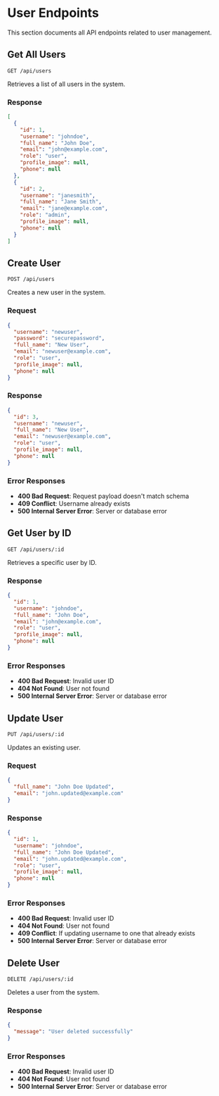 # User Endpoints

This section documents all API endpoints related to user management.

## Get All Users

`GET /api/users`

Retrieves a list of all users in the system.

### Response

```json
[
  {
    "id": 1,
    "username": "johndoe",
    "full_name": "John Doe",
    "email": "john@example.com",
    "role": "user",
    "profile_image": null,
    "phone": null
  },
  {
    "id": 2,
    "username": "janesmith",
    "full_name": "Jane Smith",
    "email": "jane@example.com",
    "role": "admin",
    "profile_image": null,
    "phone": null
  }
]
```

## Create User

`POST /api/users`

Creates a new user in the system.

### Request

```json
{
  "username": "newuser",
  "password": "securepassword",
  "full_name": "New User",
  "email": "newuser@example.com",
  "role": "user",
  "profile_image": null,
  "phone": null
}
```

### Response

```json
{
  "id": 3,
  "username": "newuser",
  "full_name": "New User",
  "email": "newuser@example.com",
  "role": "user",
  "profile_image": null,
  "phone": null
}
```

### Error Responses

- **400 Bad Request**: Request payload doesn't match schema
- **409 Conflict**: Username already exists
- **500 Internal Server Error**: Server or database error

## Get User by ID

`GET /api/users/:id`

Retrieves a specific user by ID.

### Response

```json
{
  "id": 1,
  "username": "johndoe",
  "full_name": "John Doe",
  "email": "john@example.com",
  "role": "user",
  "profile_image": null,
  "phone": null
}
```

### Error Responses

- **400 Bad Request**: Invalid user ID
- **404 Not Found**: User not found
- **500 Internal Server Error**: Server or database error

## Update User

`PUT /api/users/:id`

Updates an existing user.

### Request

```json
{
  "full_name": "John Doe Updated",
  "email": "john.updated@example.com"
}
```

### Response

```json
{
  "id": 1,
  "username": "johndoe",
  "full_name": "John Doe Updated",
  "email": "john.updated@example.com",
  "role": "user",
  "profile_image": null,
  "phone": null
}
```

### Error Responses

- **400 Bad Request**: Invalid user ID
- **404 Not Found**: User not found
- **409 Conflict**: If updating username to one that already exists
- **500 Internal Server Error**: Server or database error

## Delete User

`DELETE /api/users/:id`

Deletes a user from the system.

### Response

```json
{
  "message": "User deleted successfully"
}
```

### Error Responses

- **400 Bad Request**: Invalid user ID
- **404 Not Found**: User not found
- **500 Internal Server Error**: Server or database error
